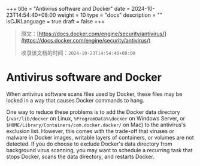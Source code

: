 +++
title = "Antivirus software and Docker"
date = 2024-10-23T14:54:40+08:00
weight = 10
type = "docs"
description = ""
isCJKLanguage = true
draft = false
+++

> 原文：[https://docs.docker.com/engine/security/antivirus/](https://docs.docker.com/engine/security/antivirus/)
>
> 收录该文档的时间：`2024-10-23T14:54:40+08:00`

# Antivirus software and Docker

When antivirus software scans files used by Docker, these files may be locked in a way that causes Docker commands to hang.

One way to reduce these problems is to add the Docker data directory (`/var/lib/docker` on Linux, `%ProgramData%\docker` on Windows Server, or `$HOME/Library/Containers/com.docker.docker/` on Mac) to the antivirus's exclusion list. However, this comes with the trade-off that viruses or malware in Docker images, writable layers of containers, or volumes are not detected. If you do choose to exclude Docker's data directory from background virus scanning, you may want to schedule a recurring task that stops Docker, scans the data directory, and restarts Docker.
